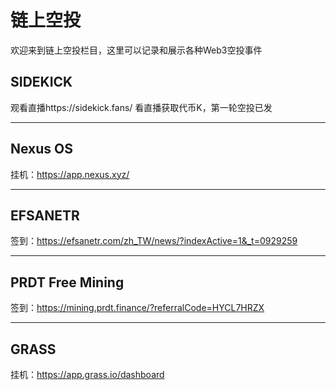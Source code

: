 # 链上空投

欢迎来到链上空投栏目，这里可以记录和展示各种Web3空投事件

## SIDEKICK

观看直播https://sidekick.fans/ 看直播获取代币K，第一轮空投已发

------

## Nexus OS

挂机：https://app.nexus.xyz/

------

## EFSANETR

签到：https://efsanetr.com/zh_TW/news/?indexActive=1&_t=0929259

------

## PRDT Free Mining

签到：https://mining.prdt.finance/?referralCode=HYCL7HRZX

------

## GRASS

挂机：https://app.grass.io/dashboard
